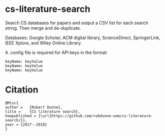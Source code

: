# cs-literature-search
Search CS databases for papers and output a CSV list for each search string. Then merge and de-duplicate.

Databases: Google Scholar, ACM digital library, ScienceDirect, SpringerLink, IEEE Xplore, and Wiley Online Library.

A .config file is required for API keys in the format:

```
keyName: keyValue
keyName: keyValue
keyName: keyValue
```
# Citation
```
@Misc{
author =   {Robert Dunne},
title =    {CS literature search},
howpublished = {\url{https://github.com/robdunne-uom/cs-literature-search/}},
year = {2017--2018}
}
```
